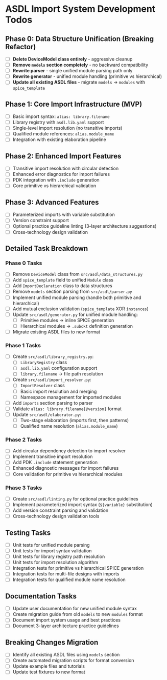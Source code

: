 # ASDL Import System Development Todos

## Phase 0: Data Structure Unification (Breaking Refactor)
- [ ] **Delete DeviceModel class entirely** - aggressive cleanup
- [ ] **Remove `models` section completely** - no backward compatibility  
- [ ] **Rewrite parser** - single unified module parsing path only
- [ ] **Rewrite generator** - unified module handling (primitive vs hierarchical)
- [ ] **Update all existing ASDL files** - migrate `models` → `modules` with `spice_template`

## Phase 1: Core Import Infrastructure (MVP)
- [ ] Basic import syntax: `alias: library.filename`
- [ ] Library registry with `asdl.lib.yaml` support
- [ ] Single-level import resolution (no transitive imports)
- [ ] Qualified module references: `alias.module_name`
- [ ] Integration with existing elaboration pipeline

## Phase 2: Enhanced Import Features
- [ ] Transitive import resolution with circular detection
- [ ] Enhanced error diagnostics for import failures
- [ ] PDK integration with `.include` generation
- [ ] Core primitive vs hierarchical validation

## Phase 3: Advanced Features
- [ ] Parameterized imports with variable substitution
- [ ] Version constraint support
- [ ] Optional practice guideline linting (3-layer architecture suggestions)
- [ ] Cross-technology design validation

## Detailed Task Breakdown

### Phase 0 Tasks
- [ ] Remove `DeviceModel` class from `src/asdl/data_structures.py`
- [ ] Add `spice_template` field to unified `Module` class
- [ ] Add `ImportDeclaration` class to data structures
- [ ] Remove `models` section parsing from `src/asdl/parser.py`
- [ ] Implement unified module parsing (handle both primitive and hierarchical)
- [ ] Add mutual exclusion validation (`spice_template` XOR `instances`)
- [ ] Update `src/asdl/generator.py` for unified module handling:
  - [ ] Primitive modules → inline SPICE generation
  - [ ] Hierarchical modules → `.subckt` definition generation
- [ ] Migrate existing ASDL files to new format

### Phase 1 Tasks
- [ ] Create `src/asdl/library_registry.py`:
  - [ ] `LibraryRegistry` class
  - [ ] `asdl.lib.yaml` configuration support
  - [ ] `library.filename` → file path resolution
- [ ] Create `src/asdl/import_resolver.py`:
  - [ ] `ImportResolver` class
  - [ ] Basic import resolution and merging
  - [ ] Namespace management for imported modules
- [ ] Add `imports` section parsing to parser
- [ ] Validate `alias: library.filename[@version]` format
- [ ] Update `src/asdl/elaborator.py`:
  - [ ] Two-stage elaboration (imports first, then patterns)
  - [ ] Qualified name resolution (`alias.module_name`)

### Phase 2 Tasks
- [ ] Add circular dependency detection to import resolver
- [ ] Implement transitive import resolution
- [ ] Add PDK `.include` statement generation
- [ ] Enhanced diagnostic messages for import failures
- [ ] Core validation for primitive vs hierarchical modules

### Phase 3 Tasks
- [ ] Create `src/asdl/linting.py` for optional practice guidelines
- [ ] Implement parameterized import syntax (`${variable}` substitution)
- [ ] Add version constraint parsing and validation
- [ ] Cross-technology design validation tools

## Testing Tasks
- [ ] Unit tests for unified module parsing
- [ ] Unit tests for import syntax validation
- [ ] Unit tests for library registry path resolution
- [ ] Unit tests for import resolution algorithm
- [ ] Integration tests for primitive vs hierarchical SPICE generation
- [ ] Integration tests for multi-file designs with imports
- [ ] Integration tests for qualified module name resolution

## Documentation Tasks
- [ ] Update user documentation for new unified module syntax
- [ ] Create migration guide from old `models` to new `modules` format
- [ ] Document import system usage and best practices
- [ ] Document 3-layer architecture practice guidelines

## Breaking Changes Migration
- [ ] Identify all existing ASDL files using `models` section
- [ ] Create automated migration scripts for format conversion
- [ ] Update example files and tutorials
- [ ] Update test fixtures to new format
